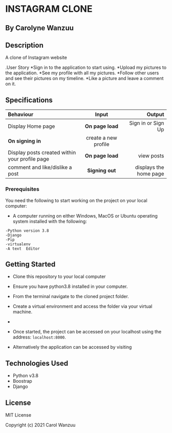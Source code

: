 # INSTAGRAM CLONE

## By Carolyne Wanzuu

## Description
A clone of Instagram website
 
.User Story
*Sign in to the application to start using.
*Upload my pictures to the application.
*See my profile with all my pictures.
*Follow other users and see their pictures on my timeline.
*Like a picture and leave a comment on it.



## Specifications
| Behaviour | Input | Output |
| :---------------- | :---------------: | ------------------: |
| Display Home page | **On page load** | Sign in or Sign Up|
**On signing in** | create a new profile|
| Display posts created within your profile page | **On page load** | view posts |
| comment and like/dislike a post| **Signing out** |displays the home page  |



### Prerequisites

You need the following to start working on the project on your local computer:

* A computer running on either Windows, MacOS or Ubuntu operating system installed with the following:

```
-Python version 3.8
-Django
-Pip
-virtualenv
-A text  Editor
```

## Getting Started

* Clone this repository to your local computer 
* Ensure you have python3.8 installed in your computer.
* From the terminal navigate to the cloned project folder.
* Create a virtual environment and access the folder via your virtual machine.


* 
* Once started, the project can be accessed on your localhost using the address: ``` localhost:8000 ```.
* Alternatively the application can be accessed by visiting 

## Technologies Used

* Python v3.8
* Boostrap
* Django


## License

MIT License

Copyright (c) 2021 Carol Wanzuu